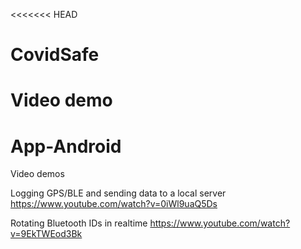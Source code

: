 <<<<<<< HEAD
# CovidSafe

Video demo
=======
# App-Android

Video demos

Logging GPS/BLE and sending data to a local server
https://www.youtube.com/watch?v=0iWl9uaQ5Ds

Rotating Bluetooth IDs in realtime
https://www.youtube.com/watch?v=9EkTWEod3Bk

